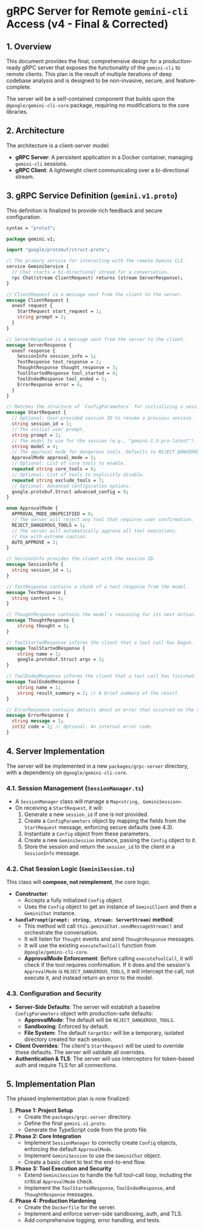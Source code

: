 # gRPC Server for Remote `gemini-cli` Access (v4 - Final & Corrected)

## 1. Overview

This document provides the final, comprehensive design for a production-ready gRPC server that exposes the functionality of the `gemini-cli` to remote clients. This plan is the result of multiple iterations of deep codebase analysis and is designed to be non-invasive, secure, and feature-complete.

The server will be a self-contained component that builds upon the `@google/gemini-cli-core` package, requiring no modifications to the core libraries.

## 2. Architecture

The architecture is a client-server model:

- **gRPC Server**: A persistent application in a Docker container, managing `gemini-cli` sessions.
- **gRPC Client**: A lightweight client communicating over a bi-directional stream.

## 3. gRPC Service Definition (`gemini.v1.proto`)

This definition is finalized to provide rich feedback and secure configuration.

```protobuf
syntax = "proto3";

package gemini.v1;

import "google/protobuf/struct.proto";

// The primary service for interacting with the remote Gemini CLI.
service GeminiService {
  // Chat starts a bi-directional stream for a conversation.
  rpc Chat(stream ClientRequest) returns (stream ServerResponse);
}

// ClientRequest is a message sent from the client to the server.
message ClientRequest {
  oneof request {
    StartRequest start_request = 1;
    string prompt = 2;
  }
}

// ServerResponse is a message sent from the server to the client.
message ServerResponse {
  oneof response {
    SessionInfo session_info = 1;
    TextResponse text_response = 2;
    ThoughtResponse thought_response = 3;
    ToolStartedResponse tool_started = 4;
    ToolEndedResponse tool_ended = 5;
    ErrorResponse error = 6;
  }
}

// Matches the structure of `ConfigParameters` for initializing a session.
message StartRequest {
  // Optional: User-provided session ID to resume a previous session.
  string session_id = 1;
  // The initial user prompt.
  string prompt = 2;
  // The model to use for the session (e.g., "gemini-1.5-pro-latest").
  string model = 4;
  // The approval mode for dangerous tools. Defaults to REJECT_DANGEROUS_TOOLS.
  ApprovalMode approval_mode = 5;
  // Optional: List of core tools to enable.
  repeated string core_tools = 6;
  // Optional: List of tools to explicitly disable.
  repeated string exclude_tools = 7;
  // Optional: Advanced configuration options.
  google.protobuf.Struct advanced_config = 8;
}

enum ApprovalMode {
  APPROVAL_MODE_UNSPECIFIED = 0;
  // The server will reject any tool that requires user confirmation.
  REJECT_DANGEROUS_TOOLS = 1;
  // The server will automatically approve all tool executions.
  // Use with extreme caution.
  AUTO_APPROVE = 2;
}

// SessionInfo provides the client with the session ID.
message SessionInfo {
  string session_id = 1;
}

// TextResponse contains a chunk of a text response from the model.
message TextResponse {
  string content = 1;
}

// ThoughtResponse contains the model's reasoning for its next action.
message ThoughtResponse {
    string thought = 1;
}

// ToolStartedResponse informs the client that a tool call has begun.
message ToolStartedResponse {
    string name = 1;
    google.protobuf.Struct args = 2;
}

// ToolEndedResponse informs the client that a tool call has finished.
message ToolEndedResponse {
    string name = 1;
    string result_summary = 2; // A brief summary of the result
}

// ErrorResponse contains details about an error that occurred on the server.
message ErrorResponse {
  string message = 1;
  int32 code = 2; // Optional: An internal error code.
}
```

## 4. Server Implementation

The server will be implemented in a new `packages/grpc-server` directory, with a dependency on `@google/gemini-cli-core`.

### 4.1. Session Management (`SessionManager.ts`)

- A `SessionManager` class will manage a `Map<string, GeminiSession>`.
- On receiving a `StartRequest`, it will:
  1.  Generate a new `session_id` if one is not provided.
  2.  Create a `ConfigParameters` object by mapping the fields from the `StartRequest` message, enforcing secure defaults (see 4.3).
  3.  Instantiate a `Config` object from these parameters.
  4.  Create a new `GeminiSession` instance, passing the `Config` object to it.
  5.  Store the session and return the `session_id` to the client in a `SessionInfo` message.

### 4.2. Chat Session Logic (`GeminiSession.ts`)

This class will **compose, not reimplement**, the core logic.

- **Constructor**:
  - Accepts a fully initialized `Config` object.
  - Uses the `Config` object to get an instance of `GeminiClient` and then a `GeminiChat` instance.
- **`handlePrompt(prompt: string, stream: ServerStream)` method**:
  - This method will call `this.geminiChat.sendMessageStream()` and orchestrate the conversation.
  - It will listen for `Thought` events and send `ThoughtResponse` messages.
  - It will use the existing `executeToolCall` function from `@google/gemini-cli-core`.
  - **ApprovalMode Enforcement**: Before calling `executeToolCall`, it will check if the tool requires confirmation. If it does and the session's `ApprovalMode` is `REJECT_DANGEROUS_TOOLS`, it will intercept the call, not execute it, and instead return an error to the model.

### 4.3. Configuration and Security

- **Server-Side Defaults**: The server will establish a baseline `ConfigParameters` object with production-safe defaults:
  - **ApprovalMode**: The default will be `REJECT_DANGEROUS_TOOLS`.
  - **Sandboxing**: Enforced by default.
  - **File System**: The default `targetDir` will be a temporary, isolated directory created for each session.
- **Client Overrides**: The client's `StartRequest` will be used to override these defaults. The server will validate all overrides.
- **Authentication & TLS**: The server will use interceptors for token-based auth and require TLS for all connections.

## 5. Implementation Plan

The phased implementation plan is now finalized:

1.  **Phase 1: Project Setup**
    - Create the `packages/grpc-server` directory.
    - Define the final `gemini.v1.proto`.
    - Generate the TypeScript code from the proto file.
2.  **Phase 2: Core Integration**
    - Implement `SessionManager` to correctly create `Config` objects, enforcing the default `ApprovalMode`.
    - Implement `GeminiSession` to use the `GeminiChat` object.
    - Create a basic client to test the end-to-end flow.
3.  **Phase 3: Tool Execution and Security**
    - Extend `GeminiSession` to handle the full tool-call loop, including the critical `ApprovalMode` check.
    - Implement the `ToolStartedResponse`, `ToolEndedResponse`, and `ThoughtResponse` messages.
4.  **Phase 4: Production Hardening**
    - Create the `Dockerfile` for the server.
    - Implement and enforce server-side sandboxing, auth, and TLS.
    - Add comprehensive logging, error handling, and tests.
